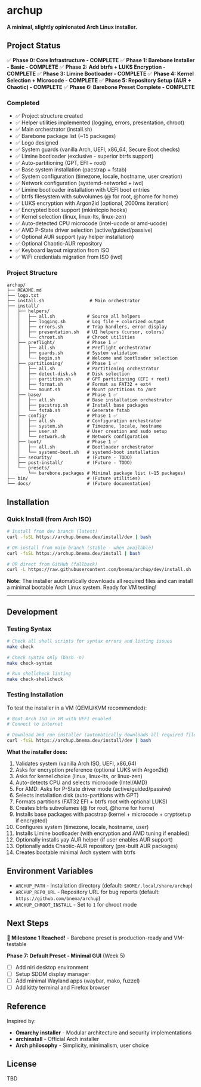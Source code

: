 # archup

**A minimal, slightly opinionated Arch Linux installer.**

## Project Status

✅ **Phase 0: Core Infrastructure - COMPLETE**
✅ **Phase 1: Barebone Installer - Basic - COMPLETE**
✅ **Phase 2: Add btrfs + LUKS Encryption - COMPLETE**
✅ **Phase 3: Limine Bootloader - COMPLETE**
✅ **Phase 4: Kernel Selection + Microcode - COMPLETE**
✅ **Phase 5: Repository Setup (AUR + Chaotic) - COMPLETE**
✅ **Phase 6: Barebone Preset Complete - COMPLETE**

### Completed
- ✅ Project structure created
- ✅ Helper utilities implemented (logging, errors, presentation, chroot)
- ✅ Main orchestrator (install.sh)
- ✅ Barebone package list (~15 packages)
- ✅ Logo designed
- ✅ System guards (vanilla Arch, UEFI, x86_64, Secure Boot checks)
- ✅ Limine bootloader (exclusive - superior btrfs support)
- ✅ Auto-partitioning (GPT, EFI + root)
- ✅ Base system installation (pacstrap + fstab)
- ✅ System configuration (timezone, locale, hostname, user creation)
- ✅ Network configuration (systemd-networkd + iwd)
- ✅ Limine bootloader installation with UEFI boot entries
- ✅ btrfs filesystem with subvolumes (@ for root, @home for home)
- ✅ LUKS encryption with Argon2id (optional, 2000ms iteration)
- ✅ Encrypted boot support (mkinitcpio hooks)
- ✅ Kernel selection (linux, linux-lts, linux-zen)
- ✅ Auto-detected CPU microcode (intel-ucode or amd-ucode)
- ✅ AMD P-State driver selection (active/guided/passive)
- ✅ Optional AUR support (yay helper installation)
- ✅ Optional Chaotic-AUR repository
- ✅ Keyboard layout migration from ISO
- ✅ WiFi credentials migration from ISO (iwd)

### Project Structure
```
archup/
├── README.md
├── logo.txt
├── install.sh                 # Main orchestrator
├── install/
│   ├── helpers/
│   │   ├── all.sh            # Source all helpers
│   │   ├── logging.sh        # Log file + colorized output
│   │   ├── errors.sh         # Trap handlers, error display
│   │   ├── presentation.sh   # UI helpers (cursor, colors)
│   │   └── chroot.sh         # Chroot utilities
│   ├── preflight/            # Phase 1 ✅
│   │   ├── all.sh            # Preflight orchestrator
│   │   ├── guards.sh         # System validation
│   │   └── begin.sh          # Welcome and bootloader selection
│   ├── partitioning/         # Phase 1 ✅
│   │   ├── all.sh            # Partitioning orchestrator
│   │   ├── detect-disk.sh    # Disk selection
│   │   ├── partition.sh      # GPT partitioning (EFI + root)
│   │   ├── format.sh         # Format as FAT32 + ext4
│   │   └── mount.sh          # Mount partitions to /mnt
│   ├── base/                 # Phase 1 ✅
│   │   ├── all.sh            # Base installation orchestrator
│   │   ├── pacstrap.sh       # Install base packages
│   │   └── fstab.sh          # Generate fstab
│   ├── config/               # Phase 1 ✅
│   │   ├── all.sh            # Configuration orchestrator
│   │   ├── system.sh         # Timezone, locale, hostname
│   │   ├── user.sh           # User creation and sudo setup
│   │   └── network.sh        # Network configuration
│   ├── boot/                 # Phase 1 ✅
│   │   ├── all.sh            # Bootloader orchestrator
│   │   └── systemd-boot.sh   # systemd-boot installation
│   ├── security/             # (Future - TODO)
│   ├── post-install/         # (Future - TODO)
│   └── presets/
│       └── barebone.packages # Minimal package list (~15 packages)
├── bin/                      # (Future utilities)
└── docs/                     # (Future documentation)
```

## Installation

### Quick Install (from Arch ISO)

```bash
# Install from dev branch (latest)
curl -fsSL https://archup.bnema.dev/install/dev | bash

# OR install from main branch (stable - when available)
curl -fsSL https://archup.bnema.dev/install | bash

# OR direct from GitHub (fallback)
curl -L https://raw.githubusercontent.com/bnema/archup/dev/install.sh | bash
```

**Note:** The installer automatically downloads all required files and can install a minimal bootable Arch Linux system. Ready for VM testing!

---

## Development

### Testing Syntax
```bash
# Check all shell scripts for syntax errors and linting issues
make check

# Check syntax only (bash -n)
make check-syntax

# Run shellcheck linting
make check-shellcheck
```

### Testing Installation
To test the installer in a VM (QEMU/KVM recommended):

```bash
# Boot Arch ISO in VM with UEFI enabled
# Connect to internet

# Download and run installer (automatically downloads all required files)
curl -fsSL https://archup.bnema.dev/install/dev | bash
```

**What the installer does:**
1. Validates system (vanilla Arch ISO, UEFI, x86_64)
2. Asks for encryption preference (optional LUKS with Argon2id)
3. Asks for kernel choice (linux, linux-lts, or linux-zen)
4. Auto-detects CPU and selects microcode (Intel/AMD)
5. For AMD: Asks for P-State driver mode (active/guided/passive)
6. Selects installation disk (auto-partitions with GPT)
7. Formats partitions (FAT32 EFI + btrfs root with optional LUKS)
8. Creates btrfs subvolumes (@ for root, @home for home)
9. Installs base packages with pacstrap (kernel + microcode + cryptsetup if encrypted)
10. Configures system (timezone, locale, hostname, user)
11. Installs Limine bootloader (with encryption and AMD tuning if enabled)
12. Optionally installs yay AUR helper (if user enables AUR support)
13. Optionally adds Chaotic-AUR repository (pre-built AUR packages)
14. Creates bootable minimal Arch system with btrfs

## Environment Variables

- `ARCHUP_PATH` - Installation directory (default: `$HOME/.local/share/archup`)
- `ARCHUP_REPO_URL` - Repository URL for bug reports (default: `https://github.com/bnema/archup`)
- `ARCHUP_CHROOT_INSTALL` - Set to `1` for chroot mode

## Next Steps

**🎉 Milestone 1 Reached!** - Barebone preset is production-ready and VM-testable

**Phase 7: Default Preset - Minimal GUI** (Week 5)
- [ ] Add niri desktop environment
- [ ] Setup SDDM display manager
- [ ] Add minimal Wayland apps (waybar, mako, fuzzel)
- [ ] Add kitty terminal and Firefox browser

## Reference

Inspired by:
- **Omarchy installer** - Modular architecture and security implementations
- **archinstall** - Official Arch installer
- **Arch philosophy** - Simplicity, minimalism, user choice

## License

TBD